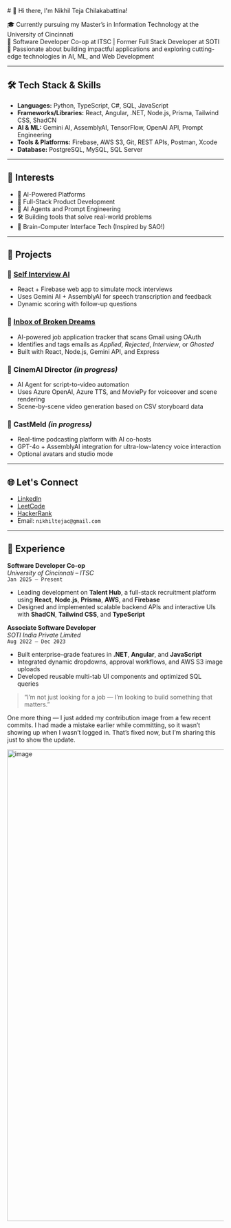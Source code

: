\# 👋 Hi there, I'm Nikhil Teja Chilakabattina!

🎓 Currently pursuing my Master’s in Information Technology at the University of Cincinnati  
💼 Software Developer Co-op at ITSC | Former Full Stack Developer at SOTI  
🚀 Passionate about building impactful applications and exploring cutting-edge technologies in AI, ML, and Web Development

---


## 🛠️ Tech Stack & Skills

- **Languages:** Python, TypeScript, C#, SQL, JavaScript  
- **Frameworks/Libraries:** React, Angular, .NET, Node.js, Prisma, Tailwind CSS, ShadCN  
- **AI & ML:** Gemini AI, AssemblyAI, TensorFlow, OpenAI API, Prompt Engineering  
- **Tools & Platforms:** Firebase, AWS S3, Git, REST APIs, Postman, Xcode  
- **Database:** PostgreSQL, MySQL, SQL Server

---

## 🧠 Interests

- 🤖 AI-Powered Platforms  
- 🎯 Full-Stack Product Development  
- 🧪 AI Agents and Prompt Engineering  
- 🛠️ Building tools that solve real-world problems  
- 🧬 Brain-Computer Interface Tech (Inspired by SAO!)

---

## 🚧 Projects

### 🔹 [Self Interview AI](https://self-interview-41520.web.app/)
- React + Firebase web app to simulate mock interviews
- Uses Gemini AI + AssemblyAI for speech transcription and feedback
- Dynamic scoring with follow-up questions

### 🔹 [Inbox of Broken Dreams](https://ibd-autorejector.web.app/)
- AI-powered job application tracker that scans Gmail using OAuth
- Identifies and tags emails as *Applied*, *Rejected*, *Interview*, or *Ghosted*
- Built with React, Node.js, Gemini API, and Express

### 🔹 CinemAI Director *(in progress)*
- AI Agent for script-to-video automation
- Uses Azure OpenAI, Azure TTS, and MoviePy for voiceover and scene rendering
- Scene-by-scene video generation based on CSV storyboard data

### 🔹 CastMeld *(in progress)*
- Real-time podcasting platform with AI co-hosts
- GPT-4o + AssemblyAI integration for ultra-low-latency voice interaction
- Optional avatars and studio mode

---

## 🌐 Let's Connect

- [LinkedIn](https://www.linkedin.com/in/nikhiltejachilakabattina)
- [LeetCode](https://leetcode.com/yourusername)
- [HackerRank](https://www.hackerrank.com/yourusername)
- Email: `nikhiltejac@gmail.com`

---
## 💼 Experience

**Software Developer Co-op**  
*University of Cincinnati – ITSC*  
`Jan 2025 – Present`  
- Leading development on **Talent Hub**, a full-stack recruitment platform using **React**, **Node.js**, **Prisma**, **AWS**, and **Firebase**
- Designed and implemented scalable backend APIs and interactive UIs with **ShadCN**, **Tailwind CSS**, and **TypeScript**

**Associate Software Developer**  
*SOTI India Private Limited*  
`Aug 2022 – Dec 2023`  
- Built enterprise-grade features in **.NET**, **Angular**, and **JavaScript**
- Integrated dynamic dropdowns, approval workflows, and AWS S3 image uploads
- Developed reusable multi-tab UI components and optimized SQL queries


> “I’m not just looking for a job — I’m looking to build something that matters.”

One more thing — I just added my contribution image from a few recent commits. I had made a mistake earlier while committing, so it wasn’t showing up when I wasn’t logged in.
That’s fixed now, but I’m sharing this just to show the update.


<img width="1094" alt="image" src="https://github.com/user-attachments/assets/fd4e44d1-11fc-4f3c-955e-d45e9d4b6322" />

